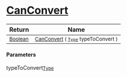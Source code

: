 # [CanConvert](./NetCoreSamplerConverter-100664130.md)



| Return | Name | 
| --- | --- | 
| <sub>[Boolean](https://docs.microsoft.com/en-us/dotnet/api/System.Boolean)</sub>| <sub>[CanConvert](./NetCoreSamplerConverter-100664130.md) ( [`Type`](https://docs.microsoft.com/en-us/dotnet/api/System.Type) typeToConvert )</sub>| <br>


#### Parameters
 typeToConvert[`Type`](https://docs.microsoft.com/en-us/dotnet/api/System.Type)